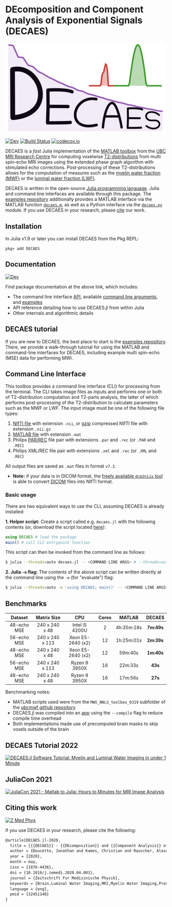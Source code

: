 # DEcomposition and Component Analysis of Exponential Signals (DECAES)

<p align="left">
<img width="500px" src="https://github.com/jondeuce/DECAES.jl/blob/c2956262063841c8c2dc27f4e0ee20593ef32697/docs/src/assets/logo.gif">
</p>

<!-- [![Stable](https://img.shields.io/badge/docs-stable-blue.svg)](https://jondeuce.github.io/DECAES.jl/stable) -->
[![Dev](https://img.shields.io/badge/docs-dev-blue.svg)](https://jondeuce.github.io/DECAES.jl/dev)
[![Build Status](https://github.com/jondeuce/DECAES.jl/actions/workflows/CI.yml/badge.svg?branch=master)](https://github.com/jondeuce/DECAES.jl/actions/workflows/CI.yml?query=branch%3Amaster)
[![codecov.io](https://codecov.io/github/jondeuce/DECAES.jl/branch/master/graph/badge.svg)](https://codecov.io/github/jondeuce/DECAES.jl/branch/master)

DECAES is a *fast* Julia implementation of the [MATLAB toolbox](https://mriresearch.med.ubc.ca/news-projects/myelin-water-fraction/) from the [UBC MRI Research Centre](https://mriresearch.med.ubc.ca/) for computing voxelwise [T2-distributions](https://doi.org/10.1016/0022-2364(89)90011-5) from multi spin-echo MRI images using the extended phase graph algorithm with stimulated echo corrections.
Post-processing of these T2-distributions allows for the computation of measures such as the [myelin water fraction (MWF)](https://doi.org/10.1002/mrm.1910310614) or the [luminal water fraction (LWF)](https://doi.org/10.1148/radiol.2017161687).

DECAES is written in the open-source [Julia programming language](https://julialang.org/).
Julia and command line interfaces are available through this package.
The [examples repository](https://github.com/jondeuce/mwiexamples) additionally provides a MATLAB interface via the MATLAB function [`decaes.m`](https://github.com/jondeuce/DECAES.jl/blob/master/api/decaes.m), as well as a Python interface via the [`decaes.py`](https://github.com/jondeuce/DECAES.jl/blob/master/api/decaes.py) module.
If you use DECAES in your research, please [cite](CITATION.bib) our work.

## Installation

In Julia v1.9 or later you can install DECAES from the Pkg REPL:
```
pkg> add DECAES
```

## Documentation

[![Dev](https://img.shields.io/badge/docs-dev-blue.svg)](https://jondeuce.github.io/DECAES.jl/dev)

Find package documentation at the above link, which includes:
* The command line interface [API](https://jondeuce.github.io/DECAES.jl/dev/cli), available [command line arguments](https://jondeuce.github.io/DECAES.jl/dev/cli/#Arguments-1), and [examples](https://jondeuce.github.io/DECAES.jl/dev/cli/#Examples-1)
* API reference detailing how to use DECAES.jl from within Julia
* Other internals and algorithmic details

## DECAES tutorial

If you are new to DECAES, the best place to start is the [examples repository](https://github.com/jondeuce/mwiexamples).
There, we provide a walk-through tutorial for using the MATLAB and command-line interfaces for DECAES, including example multi spin-echo (MSE) data for performing MWI.

## Command Line Interface

This toolbox provides a command line interface (CLI) for processing from the terminal.
The CLI takes image files as inputs and performs one or both of T2-distribution computation and T2-parts analysis, the latter of which performs post-processing of the T2-distribution to calculate parameters such as the MWF or LWF.
The input image must be one of the following file types:

1. [NIfTI file](https://nifti.nimh.nih.gov/) with extension `.nii`, or [gzip](https://www.gzip.org/) compressed NIfTI file with extension `.nii.gz`
2. [MATLAB file](https://www.mathworks.com/help/matlab/import_export/mat-file-versions.html) with extension `.mat`
3. Philips [PAR/REC](https://www.nitrc.org/plugins/mwiki/index.php/dcm2nii:MainPage#Philips_PAR.2FREC_Images) file pair with extensions `.par` and `.rec` (or `.PAR` and `.REC`)
4. Philips XML/REC file pair with extensions `.xml` and `.rec` (or `.XML` and `.REC`)

All output files are saved as `.mat` files in format `v7.3`.

* **Note:** if your data is in DICOM format, the [freely available `dcm2niix` tool](https://www.nitrc.org/plugins/mwiki/index.php/dcm2nii:MainPage) is able to convert [DICOM](https://www.nitrc.org/plugins/mwiki/index.php/dcm2nii:MainPage#General_Usage) files into NIfTI format.

### Basic usage

There are two equivalent ways to use the CLI, assuming DECAES is already installed:

**1. Helper script:** Create a script called e.g. `decaes.jl` with the following contents (or, download the script located [here](https://github.com/jondeuce/DECAES.jl/blob/master/api/decaes.jl)):

```julia
using DECAES # load the package
main() # call CLI entrypoint function
```

This script can then be invoked from the command line as follows:

```bash
$ julia --threads=auto decaes.jl -- <COMMAND LINE ARGS> # --threads=auto enables parallel processing
```

**2. Julia `-e` flag:** The contents of the above script can be written directly at the command line using the `-e` (for "evaluate") flag:

```bash
$ julia --threads=auto -e 'using DECAES; main()' -- <COMMAND LINE ARGS> # --threads=auto enables parallel processing
```

## Benchmarks

<center>

| Dataset     | Matrix Size     | CPU               | Cores | MATLAB     | **DECAES** |
| :---:       | :---:           | :---:             | :---: | :---:      | :---:      |
| 48-echo MSE | 240 x 240 x 48  | Intel i5 4200U    | 2     | 4h:35m:18s | **7m:49s** |
| 56-echo MSE | 240 x 240 x 113 | Xeon E5-2640 (x2) | 12    | 1h:25m:01s | **2m:39s** |
| 48-echo MSE | 240 x 240 x 48  | Xeon E5-2640 (x2) | 12    | 59m:40s    | **1m:40s** |
| 56-echo MSE | 240 x 240 x 113 | Ryzen 9 3950X     | 16    | 22m:33s    | **43s**    |
| 48-echo MSE | 240 x 240 x 48  | Ryzen 9 3950X     | 16    | 17m:56s    | **27s**    |

</center>

Benchmarking notes:

* MATLAB scripts used were from the `MWI_NNLS_toolbox_0319` subfolder of the [ubcmwf github repository](https://github.com/ubcmri/ubcmwf)
* DECAES.jl was compiled into an [app](https://julialang.github.io/PackageCompiler.jl/stable/apps.html) using the `--compile` flag to reduce compile time overhead
* Both implementations made use of precomputed brain masks to skip voxels outside of the brain

## DECAES Tutorial 2022

[![DECAES.jl Software Tutorial: Myelin and Luminal Water Imaging in under 1 Minute](https://imgur.com/Ulh6jA0.png)](https://www.youtube.com/watch?v=xCKWWNywOTw)

## JuliaCon 2021

[![JuliaCon 2021 - Matlab to Julia: Hours to Minutes for MRI Image Analysis](https://imgur.com/zJpRdtx.png)](https://www.youtube.com/watch?v=6OxsK2R5VkA)

## Citing this work

[![Z Med Phys](https://cdn.ncbi.nlm.nih.gov/corehtml/query/egifs/https:--linkinghub.elsevier.com-ihub-images-PubMedLink.gif)](https://doi.org/10.1016/j.zemedi.2020.04.001)

If you use DECAES in your research, please cite the following:

```tex
@article{DECAES.jl-2020,
  title = {{{DECAES}} - {{DEcomposition}} and {{Component Analysis}} of {{Exponential Signals}}},
  author = {Doucette, Jonathan and Kames, Christian and Rauscher, Alexander},
  year = {2020},
  month = may,
  issn = {1876-4436},
  doi = {10.1016/j.zemedi.2020.04.001},
  journal = {Zeitschrift Fur Medizinische Physik},
  keywords = {Brain,Luminal Water Imaging,MRI,Myelin Water Imaging,Prostate},
  language = {eng},
  pmid = {32451148}
}
```
